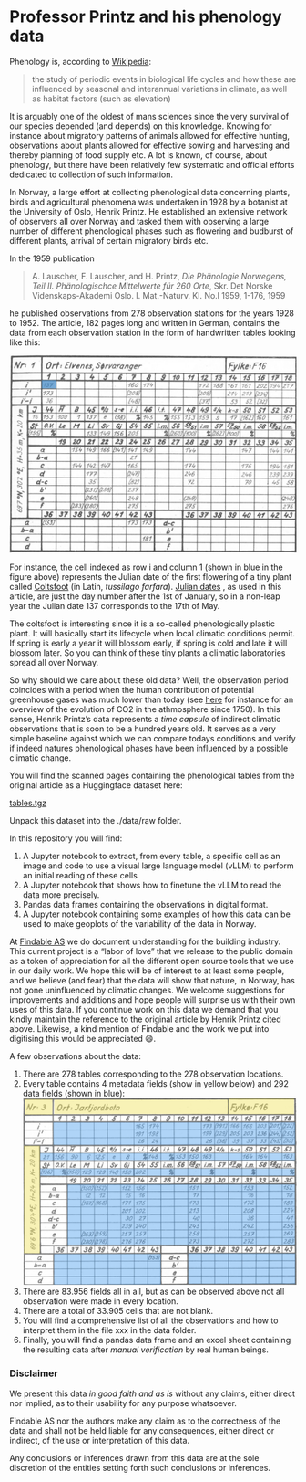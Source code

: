 # Professor Printz and his phenology data

Phenology is, according to [Wikipedia](https://en.wikipedia.org/wiki/Phenology):

> the study of periodic events in biological life cycles and how these are influenced by seasonal and interannual variations in climate, as well as habitat factors (such as elevation)

It is arguably one of the oldest of mans sciences since the very survival of our species depended (and depends) on this knowledge.  Knowing for instance about migratory patterns of animals allowed for effective hunting, observations about plants allowed for effective sowing and harvesting and thereby planning of food supply etc.  A lot is known, of course, about phenology, but there have been relatively few systematic and official efforts dedicated to collection of such information.

In Norway, a large effort at collecting phenological data concerning plants, birds and agricultural phenomena was undertaken in 1928 by a botanist at the University of Oslo, Henrik Printz.  He established an extensive network of observers all over Norway and tasked them with observing a large number of different phenological phases such as flowering and budburst of different plants, arrival of certain migratory birds etc.

In the 1959 publication

> A. Lauscher, F. Lauscher, and H. Printz, *Die Phänologie Norwegens, Teil II. Phänologischce Mittelwerte für 260 Orte*, Skr. Det Norske Videnskaps-Akademi Oslo. I. Mat.-Naturv. Kl. No.l 1959, 1-176, 1959

he published observations from 278 observation stations for the years 1928 to 1952.  The article, 182 pages long and written in German, contains the data from each observation station in the form of handwritten tables looking like this:

![](./references/table.png)

For instance, the cell indexed as row i and column 1 (shown in blue in the figure above) represents the Julian date of the first flowering of a tiny plant called [Coltsfoot](https://en.wikipedia.org/wiki/Tussilago) (in Latin, *tussilago farfara*).  [Julian dates](https://en.wikipedia.org/wiki/Julian_day) , as used in this article, are just the day number after the 1st of January, so in a non-leap year the Julian date 137 corresponds to the 17th of May.

The coltsfoot is interesting since it is a so-called phenologically plastic plant.  It will basically start its lifecycle when local climatic conditions permit.  If spring is early a year it will blossom early, if spring is cold and late it will blossom later.  So you can think of these tiny plants a climatic laboratories spread all over Norway.

So why should we care about these old data?  Well, the observation period coincides with a period when the human contribution of potential greenhouse gases was much lower than today (see [here](https://www.climate.gov/media/14596) for instance for an overview of the evolution of CO2 in the athmosphere since 1750).  In this sense, Henrik Printz’s data represents a *time capsule* of indirect climatic observations that is soon to be a hundred years old.  It serves as a very simple baseline against which we can compare todays conditions and verify if indeed natures phenological phases have been influenced by a possible climatic change.

You will find the scanned pages containing the phenological tables from the original article as a Huggingface dataset here:

[tables.tgz](https://huggingface.co/datasets/findableai/phenology/blob/main/tables.tgz)

Unpack this dataset into the ./data/raw folder.

In this repository you will find:

1) A Jupyter notebook to extract, from every table, a specific cell as an image and code to use a visual large language model (vLLM) to perform an initial reading of these cells
3) A Jupyter notebook that shows how to finetune the vLLM to read the data more precisely.
4) Pandas data frames containing the observations in digital format.
5) A Jupyter notebook containing some examples of how this data can be used to make geoplots of the variability of the data in Norway.

At [Findable AS](https://www.findable.ai/) we do document understanding for the building industry.  This current project is a “labor of love” that we release to the public domain as a token of appreciation for all the different open source tools that we use in our daily work.  We hope this will be of interest to at least some people, and we believe (and fear) that the data will show that nature, in Norway, has not gone uninfluenced by climatic changes.  We welcome suggestions for improvements and additions and hope people will surprise us with their own uses of this data.  If you continue work on this data we demand that you kindly maintain the reference to the original article by Henrik Printz cited above.  Likewise, a kind mention of Findable and the work we put into digitising this would be appreciated 😄.

A few observations about the data:
1. There are 278 tables corresponding to the 278 observation locations.
2. Every table contains 4 metadata fields (show in yellow below) and 292 data fields (shown in blue):
![](./references/table_with_fields.png)
3. There are 83.956 fields all in all, but as can be observed above not all observation were made in every location.
4. There are a total of 33.905 cells that are not blank.
5. You will find a comprehensive list of all the observations and how to interpret them in the file xxx in the data folder.
6. Finally, you will find a pandas data frame and an excel sheet containing the resulting data after *manual verification* by real human beings.

### Disclaimer
We present this data *in good faith and as is* without any claims, either direct nor implied, as to their usability for any purpose whatsoever.

Findable AS nor the authors make any claim as to the correctness of the data and shall not be held liable for any consequences, either direct or indirect, of the use or interpretation of this data.

Any conclusions or inferences drawn from this data are at the sole discretion of the entities setting forth such conclusions or inferences.
 
